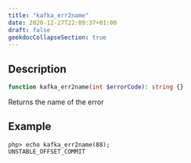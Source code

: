 ```yaml
---
title: "kafka_err2name"
date: 2020-12-27T22:09:37+01:00
draft: false
geekdocCollapseSection: true
---
```

## Description
```php
function kafka_err2name(int $errorCode): string {}
```
Returns the name of the error
## Example
```shell
php> echo kafka_err2name(88);
UNSTABLE_OFFSET_COMMIT
```

